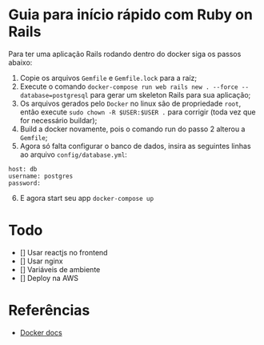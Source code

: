 # Guia para início rápido com Ruby on Rails
Para ter uma aplicação Rails rodando dentro do docker siga os passos abaixo:

1) Copie os arquivos `Gemfile` e `Gemfile.lock` para a raíz;
2) Execute o comando `docker-compose run web rails new . --force --database=postgresql` para gerar um skeleton Rails para sua aplicação;
3) Os arquivos gerados pelo `Docker` no linux são de propriedade `root`, então execute `sudo chown -R $USER:$USER .` para corrigir (toda vez que for necessário buildar);
4) Build a docker novamente, pois o comando run do passo 2 alterou a `Gemfile`;
5) Agora só falta configurar o banco de dados, insira as seguintes linhas ao arquivo `config/database.yml`:
```
host: db
username: postgres
password:
```
6) E agora start seu app `docker-compose up`

# Todo
- [] Usar reactjs no frontend
- [] Usar nginx
- [] Variáveis de ambiente
- [] Deploy na AWS

# Referências
- [Docker docs](https://docs.docker.com/compose/rails/)